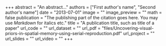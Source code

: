 +++
abstract = "An abstract..."
authors = ["First author's name", "Second author's name"]
date = "2013-07-01"
image = ""
image_preview = ""
math = false
publication = "The publishing part of the citation goes here. You may use *Markdown* for italics etc."
title = "A publication title, such as title of a paper"
url_code = ""
url_dataset = ""
url_pdf = "files/Uncovering-visual-priors-in-spatial-memory-using-serial-reproduction.pdf"
url_project = ""
url_slides = ""
url_video = ""
+++

